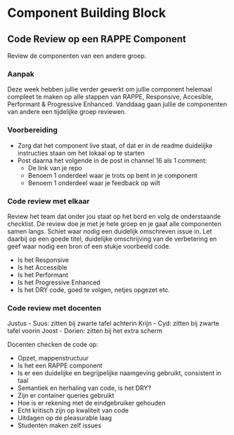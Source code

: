 # Component Building Block

## Code Review op een RAPPE Component

Review de componenten van een andere groep.

### Aanpak

Deze week hebben jullie verder gewerkt om jullie component helemaal compleet te maken op alle stappen van RAPPE, Responsive, Accesible, Performant & Progressive Enhanced. Vanddaag gaan jullie de componenten van andere een tijdelijke groep reviewen. 

### Voorbereiding

- Zorg dat het component live staat, of dat er in de readme duidelijke instructies staan om het lokaal op te starten
- Post daarna het volgende in de post in channel 16 als 1 comment:
  - De link van je repo
  - Benoem 1 onderdeel waar je trots op bent in je component
  - Benoem 1 onderdeel waar je feedback op wilt

### Code review met elkaar

Review het team dat onder jou staat op het bord en volg de onderstaande checklist. De review doe je met je hele groep en je gaat alle componenten samen langs. Schiet waar nodig een duidelijk omschreven issue in. Let daarbij op een goede titel, duidelijke omschrijving van de verbetering en geef waar nodig een bron of een stukje voorbeeld code.

- Is het Responsive
- Is het Accessible
- Is het Performant
- Is het Progressive Enhanced
- Is het DRY code, goed te volgen, netjes opgezet etc.

### Code review met docenten

Justus - Suus: zitten bij zwarte tafel achterin
Krijn - Cyd: zitten bij zwarte tafel voorin
Joost - Dorien: zitten bij het extra scherm

Docenten checken de code op:
- Opzet, mappenstructuur
- Is het een RAPPE component
- Is er een duidelijke en begrijpelijke naamgeving gebruikt, consistent in taal
- Semantiek en herhaling van code, is het DRY?
- Zijn er container queries gebruikt
- Hoe is er rekening met de eindgebruiker gehouden
- Echt kritisch zijn op kwaliteit van code
- Uitdagen op de pleasurable laag
- Studenten maken zelf issues

